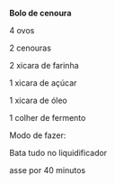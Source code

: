 **Bolo de cenoura**

4 ovos

2 cenouras

2 xicara de farinha

1 xicara de açúcar

1 xicara de óleo

1 colher de fermento



Modo de fazer:

Bata tudo no liquidificador

asse por 40 minutos
